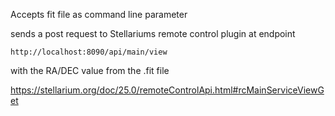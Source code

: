 Accepts fit file as command line parameter

sends a post request to Stellariums remote control plugin at endpoint
```
http://localhost:8090/api/main/view
```
with the RA/DEC value from the .fit file

https://stellarium.org/doc/25.0/remoteControlApi.html#rcMainServiceViewGet
